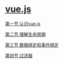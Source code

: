 # [vue.js](./vue.md)

[第一节 认识vue.js](./1.md)

[第二节 理解生命周期](./2.md)

[第三节 数据绑定和事件绑定](./3.md)

[第四节 过滤器](./4.md)
